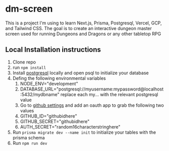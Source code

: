 # dm-screen
This is a project I'm using to learn Next.js, Prisma, Postgresql, Vercel, GCP, and Tailwind CSS. The goal is to create an interactive dungeon master screen used for running Dungeons and Dragons or any other tabletop RPG

## Local Installation instructions
1. Clone repo
2. run `npm install`
3. Install [postgresql](https://www.postgresql.org/download/) locally and open psql to initialize your database
4. Defing the following environmental variables
    1. NODE_ENV="development"
    2. DATABASE_URL="postgresql://myusername:mypassword@localhost:5432/mydbname" replace each my... with the relevant postgresql value 
    3. Go to [github settings](https://github.com/settings/developers) and add an oauth app to grab the following two values
    4. GITHUB_ID="githubidhere" 
    5. GITHUB_SECRET="githubidhere" 
    6. AUTH_SECRET="random16characterstringhere"
5. Run `prisma migrate dev --name init` to initialize your tables with the prisma schema
6. Run `npm run dev`
